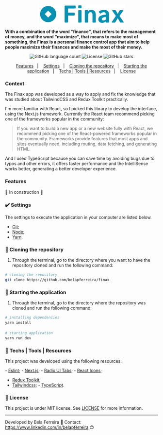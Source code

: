 <p align="center">
  <img src="public/finax-logo.svg"/>
</p>

<!-- <p align="center">
  <img src="src/assets/tasker-image.png" width="50%" height="50%" max-width="100%" >
</p> -->

<strong align="center">
  With a combination of the word "finance", that refers to the management of money, and the word "maximize", that means to make most of something, the Finax is a personal finance control app that aim to help people maximize their finances and make the most of their money.
</strong>

<p align="center">
  <img alt="GitHub language count" src="https://img.shields.io/github/languages/count/belapferreira/finax">

  <img alt="License" src="https://img.shields.io/static/v1?label=license&message=MIT&color=49AA26">

  <img alt="GitHub stars" src="https://img.shields.io/github/stars/belapferreira/finax?style=social">
</p>

<!-- <p align="center">
  👉🏻 Access:
  <a
    href="https://belapferreira.github.io/finax/"
    target="_blank"
    rel="noopener noreferrer"
  >
    https://belapferreira.github.io/finax/
  </a>
</p> -->

<p align="center">
  <a href="#features">Features</a>&nbsp;&nbsp;&nbsp;|&nbsp;&nbsp;&nbsp;
  <a href="#heavy_check_mark-settings">Settings</a>&nbsp;&nbsp;&nbsp;|&nbsp;&nbsp;&nbsp;
  <a href="#arrow_down_small-cloning-the-repository">Cloning the repository</a>&nbsp;&nbsp;&nbsp;|&nbsp;&nbsp;&nbsp;
  <a href="#beginner-starting-the-application">Starting the application</a>&nbsp;&nbsp;&nbsp;|&nbsp;&nbsp;&nbsp;
  <a href="#wrench-techs--tools--resources">Techs | Tools | Resources</a>&nbsp;&nbsp;&nbsp;|&nbsp;&nbsp;&nbsp;
  <a href="#memo-license">License</a>
</p>

### Context

The Finax app was developed as a way to apply and fix the knowledge that was studied about TailwindCSS and Redux Toolkit practically.

I'm more familiar with React, so I picked this library to develop the interface, using the Next.js framework. Currently the React team recommend picking one of the frameworks popular in the community:

> If you want to build a new app or a new website fully with React, we recommend picking one of the React-powered frameworks popular in the community. Frameworks provide features that most apps and sites eventually need, including routing, data fetching, and generating HTML.

And I used TypeScript because you can save time by avoiding bugs due to typos and other errors, it offers faster performance and the IntelliSense works better, generating a better developer experience.

### Features

🚧 In construction 🚧

<!-- - Add task;
- Remove task;
- Mark a task as finished and unmark it;
- Save tasks registered in the local storage;
- Responsive page. -->

### :heavy_check_mark: Settings

The settings to execute the application in your computer are listed below.

- [Git](https://git-scm.com);
- [Node](https://nodejs.org/);
- [Yarn](https://yarnpkg.com/).

### :arrow_down_small: Cloning the repository

1. Through the terminal, go to the directory where you want to have the repository cloned and run the following command:

```bash
# cloning the repository
git clone https://github.com/belapferreira/finax
```

### :beginner: Starting the application

1. Through the terminal, go to the directory where the repository was cloned and run the following command:

```bash
# installing dependencies
yarn install

# starting application
yarn run dev
```

### :wrench: Techs | Tools | Resources

This project was developed using the following resources:

- [Eslint](https://eslint.org/);
- [Next.js](https://nextjs.org/);
- [Radix UI Tabs](https://www.radix-ui.com/primitives/docs/components/tabs);
- [React Icons](https://react-icons.github.io/react-icons/);
- [Redux Toolkit](https://redux-toolkit.js.org/);
- [Tailwindcss](https://tailwindcss.com/);
- [TypeScript](https://www.typescriptlang.org/).


### :memo: License

This project is under MIT license. See [LICENSE](https://github.com/belapferreira/finax/blob/master/LICENSE) for more information.

---

Developed by Bela Ferreira :blue_heart: Contact: https://www.linkedin.com/in/belapferreira :blush:
